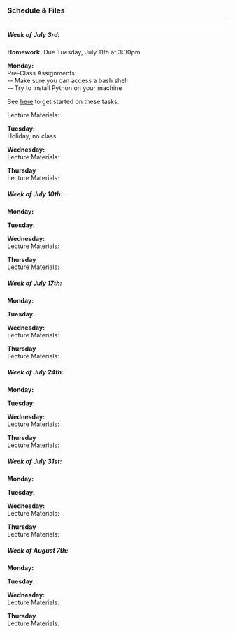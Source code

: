 ### Schedule & Files
---

##### Week of July 3rd:

**Homework:** Due Tuesday, July 11th at 3:30pm
<br>


**Monday:**
<br>
Pre-Class Assignments:
<br>
-- Make sure you can access a bash shell
<br>
-- Try to install Python on your machine

See [here](install.md) to get started on these tasks.


Lecture Materials: 
<br>



**Tuesday:**
<br>
Holiday, no class


**Wednesday:**
<br>
Lecture Materials:



**Thursday**
<br>
Lecture Materials:



##### Week of July 10th:

**Monday:**
<br>


**Tuesday:**
<br>



**Wednesday:**
<br>
Lecture Materials:



**Thursday**
<br>
Lecture Materials:


##### Week of July 17th:

**Monday:**
<br>


**Tuesday:**
<br>



**Wednesday:**
<br>
Lecture Materials:



**Thursday**
<br>
Lecture Materials:



##### Week of July 24th:

**Monday:**
<br>


**Tuesday:**
<br>



**Wednesday:**
<br>
Lecture Materials:



**Thursday**
<br>
Lecture Materials:



##### Week of July 31st:

**Monday:**
<br>


**Tuesday:**
<br>



**Wednesday:**
<br>
Lecture Materials:



**Thursday**
<br>
Lecture Materials:


##### Week of August 7th:

**Monday:**
<br>


**Tuesday:**
<br>



**Wednesday:**
<br>
Lecture Materials:



**Thursday**
<br>
Lecture Materials:












